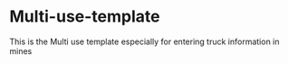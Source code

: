 # Multi-use-template
This is the Multi use template especially for entering truck information in mines
